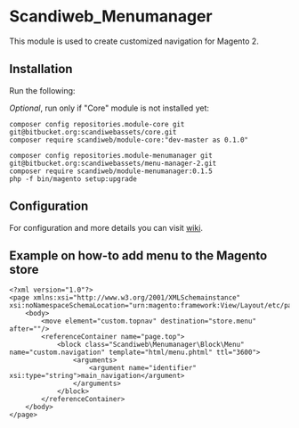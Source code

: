 # Scandiweb_Menumanager

This module is used to create customized navigation for Magento 2.

## Installation

Run the following:

*Optional*, run only if "Core" module is not installed yet:
```
composer config repositories.module-core git git@bitbucket.org:scandiwebassets/core.git
composer require scandiweb/module-core:"dev-master as 0.1.0"
```

```
composer config repositories.module-menumanager git git@bitbucket.org:scandiwebassets/menu-manager-2.git
composer require scandiweb/module-menumanager:0.1.5
php -f bin/magento setup:upgrade
```

## Configuration

For configuration and more details you can visit [wiki](https://github.com/scandiwebcom/Menu-Manager-for-Magento-2-by-Scandiweb/wiki).

## Example on how-to add menu to the Magento store

```
<?xml version="1.0"?>
<page xmlns:xsi="http://www.w3.org/2001/XMLSchemainstance" xsi:noNamespaceSchemaLocation="urn:magento:framework:View/Layout/etc/page_configuration.xsd">
    <body>
        <move element="custom.topnav" destination="store.menu" after=""/>
        <referenceContainer name="page.top">
            <block class="Scandiweb\Menumanager\Block\Menu" name="custom.navigation" template="html/menu.phtml" ttl="3600">
                <arguments>
                    <argument name="identifier" xsi:type="string">main_navigation</argument>
                </arguments>
            </block>
        </referenceContainer>
    </body>
</page>
```
